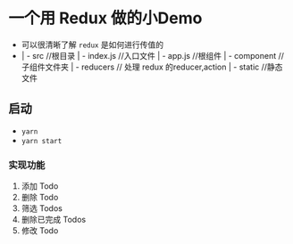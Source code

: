 # 一个用 Redux 做的小Demo
  - 可以很清晰了解 `redux` 是如何进行传值的
- | - src  //根目录
    | - index.js  //入口文件
	| - app.js    //根组件
	| - component  //子组件文件夹
	| - reducers   // 处理 redux 的reducer,action
	| - static     //静态文件
	
## 启动
- `yarn`
- `yarn start`


### 实现功能
1. 添加 Todo
2. 删除 Todo
3. 筛选 Todos
4. 删除已完成 Todos
5. 修改 Todo




